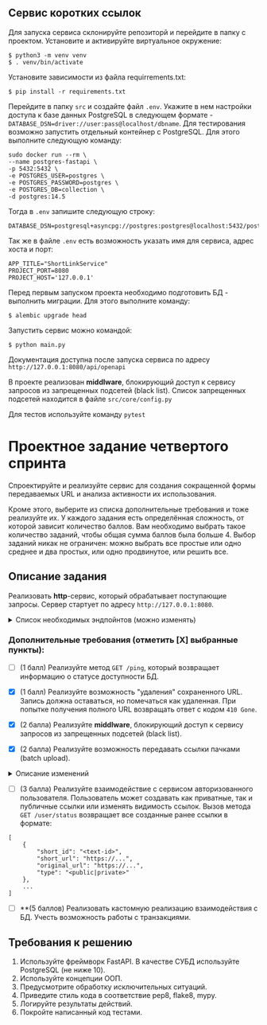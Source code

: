 ## Сервис коротких ссылок

Для запуска сервиса склонируйте репозиторй и перейдите в папку с проектом.
Установите и активируйте виртуальное окружение:
```
$ python3 -m venv venv
$ . venv/bin/activate
```
Установите зависимости из файла requirrements.txt:
```
$ pip install -r requirements.txt
```
Перейдите в папку ```src``` и создайте файл `.env`. Укажите в нем настройки доступа к базе данных PostgreSQL в следующем формате - `DATABASE_DSN=driver://user:pass@localhost/dbname`. Для тестирования возможно запустить отдельный контейнер с PostgreSQL. Для этого выполните следующую команду:
```
sudo docker run --rm \
--name postgres-fastapi \
-p 5432:5432 \
-e POSTGRES_USER=postgres \
-e POSTGRES_PASSWORD=postgres \
-e POSTGRES_DB=collection \
-d postgres:14.5
```
Тогда в `.env` запишите следующую строку:

```
DATABASE_DSN=postgresql+asyncpg://postgres:postgres@localhost:5432/postgres
```
Так же в файле `.env` есть возможность указать имя для сервиса, адрес хоста и порт:
```
APP_TITLE="ShortLinkService"
PROJECT_PORT=8080
PROJECT_HOST='127.0.0.1'
```

Перед первым запуском проекта необходимо подготовить БД - выполнить миграции.
Для этого выполните команду:
```
$ alembic upgrade head
```

Запустить сервис можно командой:
```
$ python main.py
```

Документация доступна после запуска сервиса по адресу `http://127.0.0.1:8080/api/openapi`

В проекте реализован **middlware**, блокирующий доступ к сервису запросов из запрещенных подсетей (black list).
Список запрещенных подсетей находится в файле `src/core/config.py`


Для тестов используйте команду `pytest`



# Проектное задание четвертого спринта

Спроектируйте и реализуйте сервис для создания сокращенной формы передаваемых URL и анализа активности их использования.

Кроме этого, выберите из списка дополнительные требования и тоже реализуйте их. У каждого задания есть определённая сложность, от которой зависит количество баллов. Вам необходимо выбрать такое количество заданий, чтобы общая сумма баллов была больше 4. Выбор заданий никак не ограничен: можно выбрать все простые или одно среднее и два простых, или одно продвинутое, или решить все.

## Описание задания

Реализовать **http**-сервис, который обрабатывает поступающие запросы. Сервер стартует по адресу `http://127.0.0.1:8080`.


<details>
<summary> Список необходимых эндпойнтов (можно изменять) </summary>

1. Получить сокращенный вариант переданного URL
```python
POST /
```

Request
```json
https://...
```

Метод принимает в теле запроса строку URL для сокращения и возвращает ответ с кодом `201`.


2. Вернуть оригинальный URL
```python
GET /<url_id>
```
Метод принимает в качестве параметра идентификатор сокращенного URL и возвращает ответ с кодом `307` и оригинальным URL в заголовке `Location`.

3. Вернуть статус использования URL
```python
GET /<url_id>/status?[full-info]&&[max-result=10]&&[offset=0]
```
Метод принимает в качестве параметра идентификатор сокращенного URL и возвращает информацию о количестве переходов, совершенных по ссылке.

В ответе может содержаться как общее количество совершенных переходов, так и дополнительная детализированная информация о каждом переходе (наличие **query**-параметра **full-info** и параметров пагинации):
- время перехода/использования ссылки;
- информация о клиенте, выполнившем запрос;

</details>



### Дополнительные требования (отметить [Х] выбранные пункты):

- [ ] (1 балл) Реализуйте метод `GET /ping`, который возвращает информацию о статусе доступности БД.
- [x] (1 балл) Реализуйте возможность "удаления" сохраненного URL. Запись должна оставаться, но помечаться как удаленная. При попытке получения полного URL возвращать ответ с кодом `410 Gone`.

- [x] (2 балла) Реализуйте **middlware**, блокирующий доступ к сервису запросов из запрещенных подсетей (black list).
- [x] (2 балла) Реализуйте возможность передавать ссылки пачками (batch upload).

<details>
<summary> Описание изменений </summary>

- Метод `POST /shorten` принимает в теле запроса список URL в формате:
```python
[
    {
        "original_url": "URL for shorten"
    },
    ...
]

```
и возвращает данные в формате:
```python
[
    {
        "url_id": "<text-id>",
        "short_url": "https://...",
    },
    ...
]
```
</details>



- [ ] (3 балла) Реализуйте взаимодействие с сервисом авторизованного пользователя. Пользователь может создавать как приватные, так и публичные ссылки или изменять видимость ссылок. Вызов метода `GET /user/status` возвращает все созданные ранее ссылки в формате:

```
[
    {
        "short_id": "<text-id>",
        "short_url": "https://...",
        "original_url": "https://...",
        "type": "<public|private>"
    },
    ...
]
```

- [ ] **(5 баллов) Реализовать кастомную реализацию взаимодействия с БД. Учесть возможность работы с транзакциями.


## Требования к решению

1. Используйте фреймворк FastAPI. В качестве СУБД используйте PostgreSQL (не ниже 10).
2. Используйте концепции ООП.
3. Предусмотрите обработку исключительных ситуаций. 
4. Приведите стиль кода в соответствие pep8, flake8, mypy. 
5. Логируйте результаты действий. 
6. Покройте написанный код тестами. 
